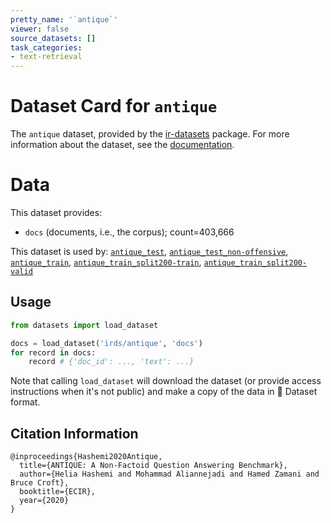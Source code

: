 ```yaml
---
pretty_name: '`antique`'
viewer: false
source_datasets: []
task_categories:
- text-retrieval
---
```


# Dataset Card for `antique`

The `antique` dataset, provided by the [ir-datasets](https://ir-datasets.com/) package.
For more information about the dataset, see the [documentation](https://ir-datasets.com/antique#antique).

# Data

This dataset provides:
 - `docs` (documents, i.e., the corpus); count=403,666


This dataset is used by: [`antique_test`](https://huggingface.co/datasets/irds/antique_test), [`antique_test_non-offensive`](https://huggingface.co/datasets/irds/antique_test_non-offensive), [`antique_train`](https://huggingface.co/datasets/irds/antique_train), [`antique_train_split200-train`](https://huggingface.co/datasets/irds/antique_train_split200-train), [`antique_train_split200-valid`](https://huggingface.co/datasets/irds/antique_train_split200-valid)


## Usage

```python
from datasets import load_dataset

docs = load_dataset('irds/antique', 'docs')
for record in docs:
    record # {'doc_id': ..., 'text': ...}

```

Note that calling `load_dataset` will download the dataset (or provide access instructions when it's not public) and make a copy of the
data in 🤗 Dataset format.

## Citation Information

```
@inproceedings{Hashemi2020Antique,
  title={ANTIQUE: A Non-Factoid Question Answering Benchmark},
  author={Helia Hashemi and Mohammad Aliannejadi and Hamed Zamani and Bruce Croft},
  booktitle={ECIR},
  year={2020}
}
```
